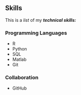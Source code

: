 ## Skills
This is a _list_ of my ***technical skills:***

### Programming Languages
- R
- Python
- SQL
- Matlab
- Git
### Collaboration
- GitHub
